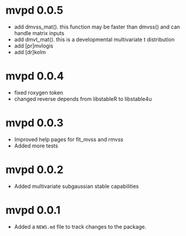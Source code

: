 # mvpd 0.0.5

* add dmvss_mat(). this function may be faster than dmvss() and can handle matrix inputs
* add dmvt_mat(). this is a developmental multivariate t distribution
* add [pr]mvlogis
* add [dr]kolm

# mvpd 0.0.4

* fixed roxygen token
* changed reverse depends from libstableR to libstable4u

# mvpd 0.0.3

* Improved help pages for fit_mvss and rmvss
* Added more tests

# mvpd 0.0.2

* Added multivariate subgaussian stable capabilities

# mvpd 0.0.1

* Added a `NEWS.md` file to track changes to the package.

